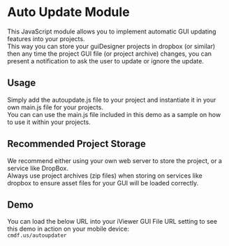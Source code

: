 # Auto Update Module

This JavaScript module allows you to implement automatic GUI updating features into your projects.  
This way you can store your guiDesigner projects in dropbox (or similar) then any time the project GUI file (or project archive) changes, you can present a notification to ask the user to update or ignore the update.

## Usage

Simply add the autoupdate.js file to your project and instantiate it in your own main.js file for your projects.  
You can can use the main.js file included in this demo as a sample on how to use it within your projects.

## Recommended Project Storage

We recommend either using your own web server to store the project, or a service like DropBox.  
Always use project archives (zip files) when storing on services like dropbox to ensure asset files for your GUI will be loaded correctly.

## Demo

You can load the below URL into your iViewer GUI File URL setting to see this demo in action on your mobile device:  
`cmdf.us/autoupdater`